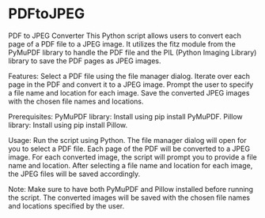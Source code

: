 # PDFtoJPEG
PDF to JPEG Converter
This Python script allows users to convert each page of a PDF file to a JPEG image. It utilizes the fitz module from the PyMuPDF library to handle the PDF file and the PIL (Python Imaging Library) library to save the PDF pages as JPEG images.

Features:
Select a PDF file using the file manager dialog.
Iterate over each page in the PDF and convert it to a JPEG image.
Prompt the user to specify a file name and location for each image.
Save the converted JPEG images with the chosen file names and locations.

Prerequisites:
PyMuPDF library: Install using pip install PyMuPDF.
Pillow library: Install using pip install Pillow.

Usage:
Run the script using Python.
The file manager dialog will open for you to select a PDF file.
Each page of the PDF will be converted to a JPEG image.
For each converted image, the script will prompt you to provide a file name and location.
After selecting a file name and location for each image, the JPEG files will be saved accordingly.

Note:
Make sure to have both PyMuPDF and Pillow installed before running the script.
The converted images will be saved with the chosen file names and locations specified by the user.
